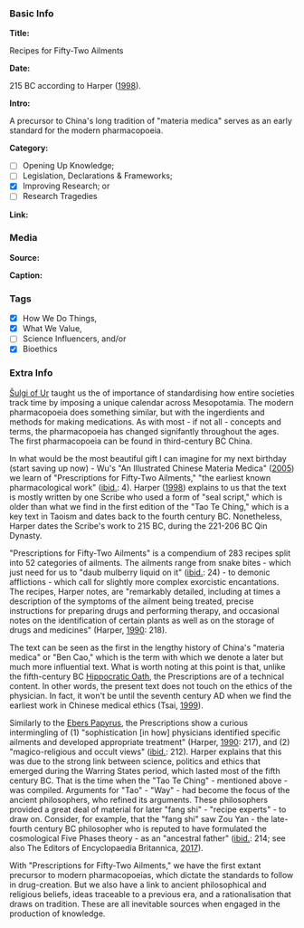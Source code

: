 <!-- *Copy and paste this file's text (in raw, without rendering) into new files for new stories. -->

### Basic Info

**Title:**
<!-- Insert title for this story in line 7. The name of the GitHub file above must be: "[BCE or CE] YYYY [TITLE].md". For example, an event in 530 BC with the title "Thales falls into a well" would be called "BCE 0530 Thales falls into a well.md" -->
Recipes for Fifty-Two Ailments

**Date:**
<!-- Type in line 11 the date of this story, and link to a source confirming the selected date -->
215 BC according to Harper ([1998](https://www.routledge.com/Early-Chinese-Medical-Literature/Harper/p/book/9781138968080)).

**Intro:**
<!-- Share in line 15 a brief intro to the story (keep it under 240 characters) -->
A precursor to China's long tradition of "materia medica" serves as an early standard for the modern pharmacopoeia.

**Category:** 
<!-- Select one (and ONLY ONE) by typing "x" between "[ ]". -->

- [ ] Opening Up Knowledge;
- [ ] Legislation, Declarations & Frameworks;
- [x] Improving Research; or
- [ ] Research Tragedies

**Link:**
<!-- Not necessary, can say "N/A" or be a link to the story's pertinent document/article/book; as an example, the *Code of Hammurabi* links to the very [*Code of Hammurabi*](https://avalon.law.yale.edu/ancient/hamframe.asp). Type in line 27. -->


### Media

**Source:** 
<!-- Share in line 33 direct link to an image that can be shared following its copyright; [Wikimedia Commons](https://commons.wikimedia.org/wiki/Commons:Reusing_content_outside_Wikimedia) is a good place to look -->


**Caption:** 
<!-- Insert a description of the image in line 37; be detailed as this will serve as ALT text -->


### Tags
<!-- Type "x" between "[ ]" for all revelvant tags: -->

- [x] How We Do Things, 
- [x] What We Value, 
- [ ] Science Influencers, and/or 
- [x] Bioethics

### Extra Info
<!-- Paste the story onto line 49! Remember: a line is a paragraph and a blank line must be placed between paragraphs. -->
[Šulgi of Ur](https://www.tiki-toki.com/timeline/entry/1753034/A-History-of-Research-Ethics/#vars!panel=16475774!) taught us the of importance of standardising how entire societies track time by imposing a unique calendar across Mesopotamia. The modern pharmacopoeia does something similar, but with the ingerdients and methods for making medications. As with most - if not all - concepts and terms, the pharmacopoeia has changed signifantly throughout the ages. The first pharmacopoeia can be found in third-century BC China.

In what would be the most beautiful gift I can imagine for my next birthday (start saving up now) - Wu's "An Illustrated Chinese Materia Medica" ([2005](https://global.oup.com/academic/product/oxford-9780195140170?q=9780195140170&lang=en&cc=ru)) we learn of "Prescriptions for Fifty-Two Ailments," "the earliest known pharmacological work" ([ibid.](https://global.oup.com/academic/product/oxford-9780195140170?q=9780195140170&lang=en&cc=ru): 4). Harper ([1998](https://www.routledge.com/Early-Chinese-Medical-Literature/Harper/p/book/9781138968080)) explains to us that the text is mostly written by one Scribe who used a form of "seal script," which is older than what we find in the first edition of the "Tao Te Ching," which is a key text in Taoism and dates back to the fourth century BC. Nonetheless, Harper dates the Scribe's work to 215 BC, during the 221-206 BC Qin Dynasty.

"Prescriptions for Fifty-Two Ailments" is a compendium of 283 recipes split into 52 categories of ailments. The ailments range from snake bites - which just need for us to "daub mulberry liquid on it" ([ibid.]((https://www.routledge.com/Early-Chinese-Medical-Literature/Harper/p/book/9781138968080)): 24) - to demonic afflictions - which call for slightly more complex exorcistic encantations. The recipes, Harper notes, are "remarkably detailed, including at times a description of the symptoms of the ailment being treated, precise instructions for preparing drugs and performing therapy, and occasional notes on the identification of certain plants as well as on the storage of drugs and medicines" (Harper, [1990](https://www.jstor.org/stable/20777300): 218).

The text can be seen as the first in the lengthy history of China's "materia medica" or "Ben Cao," which is the term with which we denote a later but much more influential text. What is worth noting at this point is that, unlike the fifth-century BC [Hippocratic Oath](https://www.tiki-toki.com/timeline/entry/1753034/A-History-of-Research-Ethics/#vars!panel=16443419!), the Prescriptions are of a technical content. In other words, the present text does not touch on the ethics of the physician. In fact, it won't be until the seventh century AD when we find the earliest work in Chinese medical ethics (Tsai, [1999](http://dx.doi.org/10.1136/jme.25.4.315)).

Similarly to the [Ebers Papyrus](https://www.tiki-toki.com/timeline/entry/1753034/A-History-of-Research-Ethics/#vars!panel=16457367!), the Prescriptions show a curious intermingling of (1) "sophistication [in how] physicians identified specific ailments and developed appropriate treatment" (Harper, [1990](https://www.jstor.org/stable/20777300): 217), and (2) "magico-religious and occult views" ([ibid.](https://www.jstor.org/stable/20777300): 212). Harper explains that this was due to the strong link between science, politics and ethics that emerged during the Warring States period, which lasted most of the fifth century BC. That is the time when the "Tao Te Ching" - mentioned above - was compiled. Arguments for "Tao" - "Way" - had become the focus of the ancient philosophers, who refined its arguments. These philosophers provided a great deal of material for later "fang shi" - "recipe experts" - to draw on. Consider, for example, that the "fang shi" saw Zou Yan - the late-fourth century BC philosopher who is reputed to have formulated the cosmological Five Phases theory  - as an "ancestral father" ([ibid.](https://www.jstor.org/stable/20777300): 214; see also The Editors of Encyclopaedia Britannica, [2017](https://www.britannica.com/topic/wuxing)).

With "Prescriptions for Fifty-Two Ailments," we have the first extant precursor to modern pharmacopoeias, which dictate the standards to follow in drug-creation. But we also have a link to ancient philosophical and religious beliefs, ideas traceable to a previous era, and a rationalisation that draws on tradition. These are all inevitable sources when engaged in the production of knowledge.
